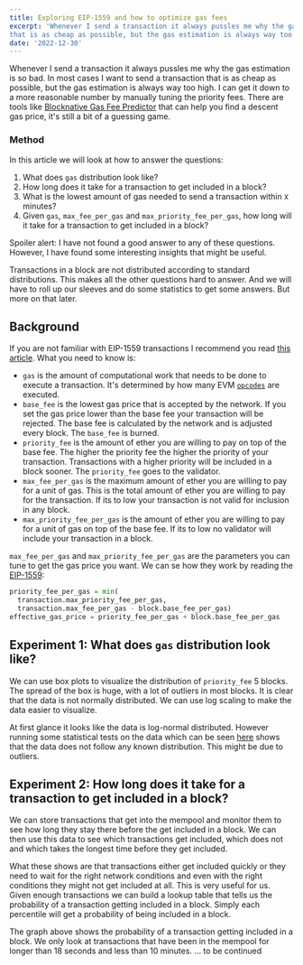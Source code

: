 ```yaml
---
title: Exploring EIP-1559 and how to optimize gas fees
excerpt: 'Whenever I send a transaction it always pussles me why the gas estimation is so bad. In most cases I want to send a transaction
that is as cheap as possible, but the gas estimation is always way too high.'
date: '2022-12-30'
---
```


<script lang="ts">
  import PriorityFee from "$lib/components/visualize/PriorityFee.svelte";
  import PendingTransactions from "$lib/components/visualize/PendingTransactions.svelte";
  import CDF from "$lib/components/visualize/CDF.svelte";
  export let data;
</script>

Whenever I send a transaction it always pussles me why the gas estimation is so bad. In most cases I want to send a transaction
that is as cheap as possible, but the gas estimation is always way too high. I can get it down to a more reasonable number by
manually tuning the priority fees. There are tools like [Blocknative Gas Fee Predictor](https://www.blocknative.com/gas-estimator)
that can help you find a descent gas price, it's still a bit of a guessing game.

### Method

In this article we will look at how to answer the questions:

1. What does `gas` distribution look like?
2. How long does it take for a transaction to get included in a block?
3. What is the lowest amount of gas needed to send a transaction within `X` minutes?
4. Given `gas`, `max_fee_per_gas` and `max_priority_fee_per_gas`, how long will it take for a transaction to get included in a block?

Spoiler alert: I have not found a good answer to any of these questions. However, I have found some interesting insights that
might be useful.

Transactions in a block are not distributed according to standard distributions. This makes all the other questions hard to answer.
And we will have to roll up our sleeves and do some statistics to get some answers. But more on that later.

## Background

If you are not familiar with EIP-1559 transactions I recommend you read [this article](https://www.blocknative.com/blog/eip-1559-fees).
What you need to know is:

- `gas` is the amount of computational work that needs to be done to execute a transaction. It's determined by how many EVM
  [`opcodes`](https://ethereum.org/en/developers/docs/evm/opcodes/) are executed.
- `base_fee` is the lowest gas price that is accepted by the network. If you set the gas price lower than the base fee your
  transaction will be rejected. The base fee is calculated by the network and is adjusted every block. The `base_fee` is burned.
- `priority_fee` is the amount of ether you are willing to pay on top of the base fee. The higher the priority fee the higher
  the priority of your transaction. Transactions with a higher priority will be included in a block sooner. The `priority_fee`
  goes to the validator.
- `max_fee_per_gas` is the maximum amount of ether you are willing to pay for a unit of gas. This is the total amount of ether
  you are willing to pay for the transaction. If its to low your transaction is not valid for inclusion in any block.
- `max_priority_fee_per_gas` is the amount of ether you are willing to pay for a unit of gas on top of the base fee. If its to
  low no validator will include your transaction in a block.

`max_fee_per_gas` and `max_priority_fee_per_gas` are the parameters you can tune to get the gas price you want. We can se how they
work by reading the [EIP-1559](https://github.com/ethereum/EIPs/blob/master/EIPS/eip-1559.md):

```python
priority_fee_per_gas = min(
  transaction.max_priority_fee_per_gas,
  transaction.max_fee_per_gas - block.base_fee_per_gas)
effective_gas_price = priority_fee_per_gas + block.base_fee_per_gas
```

## Experiment 1: What does `gas` distribution look like?

We can use box plots to visualize the distribution of `priority_fee` 5 blocks. The spread of the box is huge,
with a lot of outliers in most blocks. It is clear that the data is not normally distributed. We can use log scaling to
make the data easier to visualize.

<PriorityFee/>

At first glance it looks like the data is log-normal distributed. However running some statistical tests on the data
which can be seen [here](https://github.com/owodunni/token-factory/blob/master/packages/backend/statistics/block_distribution.ipynb)
shows that the data does not follow any known distribution. This might be due to outliers.

## Experiment 2: How long does it take for a transaction to get included in a block?

We can store transactions that get into the mempool and monitor them to see how long they stay there before the get included
in a block. We can then use this data to see which transactions get included, which does not and which takes the longest time
before they get included.

<PendingTransactions data="{data.txs}" />

What these shows are that transactions either get included quickly or they need to wait for the right network conditions and even
with the right conditions they might not get included at all. This is very useful for us. Given enough transactions
we can build a lookup table that tells us the probability of a transaction getting included in a block. Simply each percentile
will get a probability of being included in a block.

<CDF data="{data.cdf}" />

The graph above shows the probability of a transaction getting included in a block. We only look at transactions that have
been in the mempool for longer than 18 seconds and less than 10 minutes.
... to be continued
